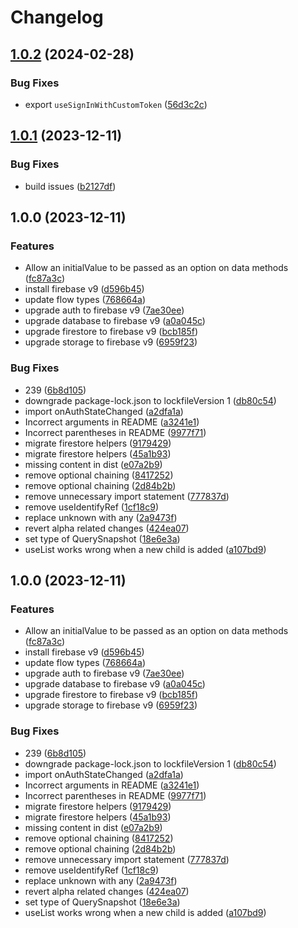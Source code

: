 # Changelog

## [1.0.2](https://github.com/yamcodes/hooked-on-firebase/compare/v1.0.1...v1.0.2) (2024-02-28)


### Bug Fixes

* export `useSignInWithCustomToken` ([56d3c2c](https://github.com/yamcodes/hooked-on-firebase/commit/56d3c2c7c218b74928e464a98a2cd66f424301fb))

## [1.0.1](https://github.com/yamcodes/hooked-on-firebase/compare/v1.0.0...v1.0.1) (2023-12-11)


### Bug Fixes

* build issues ([b2127df](https://github.com/yamcodes/hooked-on-firebase/commit/b2127df5bf5fb91ec991d6b07f9c2ccd755cab83))

## 1.0.0 (2023-12-11)


### Features

* Allow an initialValue to be passed as an option on data methods ([fc87a3c](https://github.com/yamcodes/hooked-on-firebase/commit/fc87a3c4b43c8fd78413c2980f8a463ae7cffe01))
* install firebase v9 ([d596b45](https://github.com/yamcodes/hooked-on-firebase/commit/d596b45bc692abddd7ba636264527a37e70a14d5))
* update flow types ([768664a](https://github.com/yamcodes/hooked-on-firebase/commit/768664a3aa4ec76d76d07b3ac4263fcd8a901ef3))
* upgrade auth to firebase v9 ([7ae30ee](https://github.com/yamcodes/hooked-on-firebase/commit/7ae30eeed84d793a9e8f4012d8861786820677e7))
* upgrade database to firebase v9 ([a0a045c](https://github.com/yamcodes/hooked-on-firebase/commit/a0a045c9b452c9bc42625c62053f84500789643c))
* upgrade firestore to firebase v9 ([bcb185f](https://github.com/yamcodes/hooked-on-firebase/commit/bcb185feb2a6a4f7d70ddbfed8b6e5b56d31a7a8))
* upgrade storage to firebase v9 ([6959f23](https://github.com/yamcodes/hooked-on-firebase/commit/6959f232d218fe6fc72c6b992a84eb981b43e8dc))


### Bug Fixes

* 239 ([6b8d105](https://github.com/yamcodes/hooked-on-firebase/commit/6b8d1051baa288be809b10937485417be6d13eff))
* downgrade package-lock.json to lockfileVersion 1 ([db80c54](https://github.com/yamcodes/hooked-on-firebase/commit/db80c5479d3173370dfc244da68a3041b9ae2c53))
* import onAuthStateChanged ([a2dfa1a](https://github.com/yamcodes/hooked-on-firebase/commit/a2dfa1aa6342cce3bd28175abd27c6d0ddeb3ad4))
* Incorrect arguments in README ([a3241e1](https://github.com/yamcodes/hooked-on-firebase/commit/a3241e11cc4ffdf7f19ce814c4819f5c8070b1ad))
* Incorrect parentheses in README ([9977f71](https://github.com/yamcodes/hooked-on-firebase/commit/9977f71736360cf7818a5d7bc64b6ccb0d64cced))
* migrate firestore helpers ([9179429](https://github.com/yamcodes/hooked-on-firebase/commit/9179429cc74dad1630933689001e699a62fc7ef3))
* migrate firestore helpers ([45a1b93](https://github.com/yamcodes/hooked-on-firebase/commit/45a1b9349b11df81e03c8ececf492cefe100e5e9))
* missing content in dist ([e07a2b9](https://github.com/yamcodes/hooked-on-firebase/commit/e07a2b9f09ab6f5aa299508cecdfb53313589ff1))
* remove optional chaining ([8417252](https://github.com/yamcodes/hooked-on-firebase/commit/841725269fdb75615633ea8b7e122e626e179a60))
* remove optional chaining ([2d84b2b](https://github.com/yamcodes/hooked-on-firebase/commit/2d84b2bd15fdf3c672a5cfad6ab57ea7a58a7871))
* remove unnecessary import statement ([777837d](https://github.com/yamcodes/hooked-on-firebase/commit/777837d2b3d076e82433a0ae93e3afcaaf0ac264))
* remove useIdentifyRef ([1cf18c9](https://github.com/yamcodes/hooked-on-firebase/commit/1cf18c95627d1d8aaf2dfecb10679afb4b32c2fe))
* replace unknown with any ([2a9473f](https://github.com/yamcodes/hooked-on-firebase/commit/2a9473f6db276a59bed85d9199b4c4e7f6ec763e))
* revert alpha related changes ([424ea07](https://github.com/yamcodes/hooked-on-firebase/commit/424ea0776109fa771188e43acbff9f34edc3522b))
* set type of QuerySnapshot ([18e6e3a](https://github.com/yamcodes/hooked-on-firebase/commit/18e6e3afa968e4932f7fe2f5b4a3deb7caf7444a))
* useList works wrong when a new child is added ([a107bd9](https://github.com/yamcodes/hooked-on-firebase/commit/a107bd9b188eafdd1920e973467f688a603d7d05))

## 1.0.0 (2023-12-11)


### Features

* Allow an initialValue to be passed as an option on data methods ([fc87a3c](https://github.com/yamcodes/hooked-on-firebase/commit/fc87a3c4b43c8fd78413c2980f8a463ae7cffe01))
* install firebase v9 ([d596b45](https://github.com/yamcodes/hooked-on-firebase/commit/d596b45bc692abddd7ba636264527a37e70a14d5))
* update flow types ([768664a](https://github.com/yamcodes/hooked-on-firebase/commit/768664a3aa4ec76d76d07b3ac4263fcd8a901ef3))
* upgrade auth to firebase v9 ([7ae30ee](https://github.com/yamcodes/hooked-on-firebase/commit/7ae30eeed84d793a9e8f4012d8861786820677e7))
* upgrade database to firebase v9 ([a0a045c](https://github.com/yamcodes/hooked-on-firebase/commit/a0a045c9b452c9bc42625c62053f84500789643c))
* upgrade firestore to firebase v9 ([bcb185f](https://github.com/yamcodes/hooked-on-firebase/commit/bcb185feb2a6a4f7d70ddbfed8b6e5b56d31a7a8))
* upgrade storage to firebase v9 ([6959f23](https://github.com/yamcodes/hooked-on-firebase/commit/6959f232d218fe6fc72c6b992a84eb981b43e8dc))


### Bug Fixes

* 239 ([6b8d105](https://github.com/yamcodes/hooked-on-firebase/commit/6b8d1051baa288be809b10937485417be6d13eff))
* downgrade package-lock.json to lockfileVersion 1 ([db80c54](https://github.com/yamcodes/hooked-on-firebase/commit/db80c5479d3173370dfc244da68a3041b9ae2c53))
* import onAuthStateChanged ([a2dfa1a](https://github.com/yamcodes/hooked-on-firebase/commit/a2dfa1aa6342cce3bd28175abd27c6d0ddeb3ad4))
* Incorrect arguments in README ([a3241e1](https://github.com/yamcodes/hooked-on-firebase/commit/a3241e11cc4ffdf7f19ce814c4819f5c8070b1ad))
* Incorrect parentheses in README ([9977f71](https://github.com/yamcodes/hooked-on-firebase/commit/9977f71736360cf7818a5d7bc64b6ccb0d64cced))
* migrate firestore helpers ([9179429](https://github.com/yamcodes/hooked-on-firebase/commit/9179429cc74dad1630933689001e699a62fc7ef3))
* migrate firestore helpers ([45a1b93](https://github.com/yamcodes/hooked-on-firebase/commit/45a1b9349b11df81e03c8ececf492cefe100e5e9))
* missing content in dist ([e07a2b9](https://github.com/yamcodes/hooked-on-firebase/commit/e07a2b9f09ab6f5aa299508cecdfb53313589ff1))
* remove optional chaining ([8417252](https://github.com/yamcodes/hooked-on-firebase/commit/841725269fdb75615633ea8b7e122e626e179a60))
* remove optional chaining ([2d84b2b](https://github.com/yamcodes/hooked-on-firebase/commit/2d84b2bd15fdf3c672a5cfad6ab57ea7a58a7871))
* remove unnecessary import statement ([777837d](https://github.com/yamcodes/hooked-on-firebase/commit/777837d2b3d076e82433a0ae93e3afcaaf0ac264))
* remove useIdentifyRef ([1cf18c9](https://github.com/yamcodes/hooked-on-firebase/commit/1cf18c95627d1d8aaf2dfecb10679afb4b32c2fe))
* replace unknown with any ([2a9473f](https://github.com/yamcodes/hooked-on-firebase/commit/2a9473f6db276a59bed85d9199b4c4e7f6ec763e))
* revert alpha related changes ([424ea07](https://github.com/yamcodes/hooked-on-firebase/commit/424ea0776109fa771188e43acbff9f34edc3522b))
* set type of QuerySnapshot ([18e6e3a](https://github.com/yamcodes/hooked-on-firebase/commit/18e6e3afa968e4932f7fe2f5b4a3deb7caf7444a))
* useList works wrong when a new child is added ([a107bd9](https://github.com/yamcodes/hooked-on-firebase/commit/a107bd9b188eafdd1920e973467f688a603d7d05))
